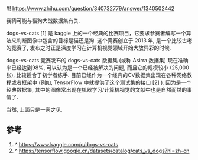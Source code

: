 #! https://www.zhihu.com/question/340732779/answer/1340502442

[comment]: <> (Answer URL: https://www.zhihu.com/question/340732779/answer/1340502442)
[comment]: <> (Question Title: 为什么机器学习常常使用猫的图像？)
[comment]: <> (Author Name: 采石工)
[comment]: <> (Create Time: 2020-07-15 19:54:42)

我猜可能与猫狗大战数据集有关.

dogs-vs-cats  [1]  是 kaggle 上的一个经典的比赛项目，它要求参赛者编写一个算法来判断图像中包含的目标是猫还是狗. 这个竞赛创立于 2013 年, 是一个比较古老的竞赛了, 发布之时正是深度学习在计算机视觉领域开始大放异彩的时候.

dogs-vs-cats 竞赛发布的 dogs-vs-cats 数据集 (或称 Asirra 数据集) 现在准确率已经达到98%, 可以认为是一个已经被解决的问题, 而且它的规模较小 (25,000 张), 比较适合于初学者练手. 目前已经作为一个经典的CV数据集出现在各种网络教程或者框架中 (例如, TensorFlow 中就提供了这个测试集的接口  [2]  ). 因为是一个经典数据集, 其中的图像常出现在机器学习/计算机视觉的文献中也是自然而然的事情了.

当然, 上面只是一家之见.

##  参考

  1. ^  [ https://www.kaggle.com/c/dogs-vs-cats ](https://www.kaggle.com/c/dogs-vs-cats)
  2. ^  [ https://tensorflow.google.cn/datasets/catalog/cats_vs_dogs?hl=zh-cn ](https://tensorflow.google.cn/datasets/catalog/cats_vs_dogs?hl=zh-cn)


